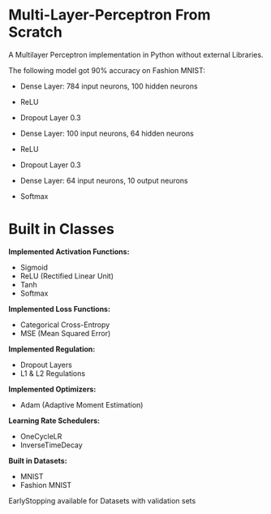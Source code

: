 # Multi-Layer-Perceptron From Scratch 

A Multilayer Perceptron implementation in Python without external Libraries. 

The following model got 90% accuracy on Fashion MNIST:

- Dense Layer: 784 input neurons, 100 hidden neurons

- ReLU

- Dropout Layer 0.3

- Dense Layer: 100 input neurons, 64 hidden neurons

- ReLU

- Dropout Layer 0.3

- Dense Layer: 64 input neurons, 10 output neurons
  
- Softmax

# Built in Classes

**Implemented Activation Functions:**
- Sigmoid 
- ReLU (Rectified Linear Unit)
- Tanh
- Softmax

**Implemented Loss Functions:**
- Categorical Cross-Entropy
-  MSE (Mean Squared Error)

**Implemented Regulation:**
- Dropout Layers
- L1 & L2 Regulations

**Implemented Optimizers:**
- Adam (Adaptive Moment Estimation)

**Learning Rate Schedulers:**
- OneCycleLR
- InverseTimeDecay

**Built in Datasets:**
- MNIST
- Fashion MNIST

EarlyStopping available for Datasets with validation sets
